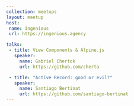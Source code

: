 ```yaml
---
collection: meetups
layout: meetup
host:
 name: Ingenious
 url: https://ingenious.agency

talks:
 - title: View Components & Alpine.js
   speaker:
     name: Gabriel Chertok
     url: https://github.com/cherta

 - title: "Active Record: good or evil?"
   speaker:
     name: Santiago Bertinat
     url: https://github.com/santiago-bertinat
---
```

